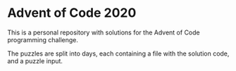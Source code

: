 # Advent of Code 2020

This is a personal repository with solutions for the Advent of Code programming challenge.

The puzzles are split into days, each containing a file with the solution code, and a puzzle input.
